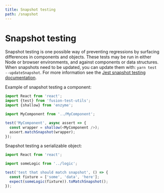 ```yaml
---
title: Snapshot testing
path: /snapshot
---
```


# Snapshot testing

Snapshot testing is one possible way of preventing regressions by surfacing differences in components and objects. These tests may be run in either Node or browser environments, and against components or data structures. When snapshots need to be updated, you can update them with: `yarn test --updateSnapshot`. For more information see the [Jest snapshot testing documentation](https://facebook.github.io/jest/docs/en/snapshot-testing.html).

Example of snapshot testing a component:

```js
import React from 'react';
import {test} from 'fusion-test-utils';
import {shallow} from 'enzyme';

import MyComponent from '../MyComponent';

test('MyComponent', async assert => {
  const wrapper = shallow(<MyComponent />);
  assert.matchSnapshot(wrapper);
});
```

Snapshot testing a serializable object:

```js
import React from 'react';

import someLogic from '../logic';

test('test that should match snapshot', () => {
  const fixture = ['some', 'data', 'here'];
  expect(someLogic(fixture)).toMatchSnapshot();
});
```

